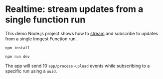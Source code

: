 # Realtime: stream updates from a single function run

This demo Node.js project shows how to [stream](https://www.inngest.com/docs/features/realtime) and subscribe to updates from a single Inngest Function run.

```
npm install
```

```
npm run dev
```

The app will send 10 `app/process-upload` events while subscribing to a specific run using a `uuid`.
